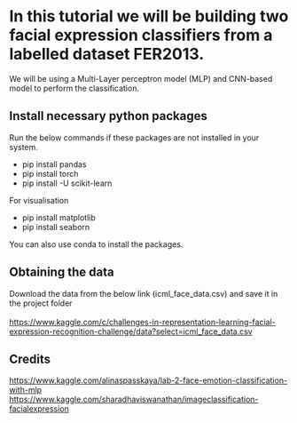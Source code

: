 # In this tutorial we will be building two facial expression classifiers from a labelled dataset FER2013. 

We will be using a Multi-Layer perceptron model (MLP) and CNN-based model to perform the classification. 

## Install necessary python packages 

Run the below commands if these packages are not installed in your system. 

- pip install pandas
- pip install torch
- pip install -U scikit-learn

For visualisation

- pip install matplotlib
- pip install seaborn

You can also use conda to install the packages.

## Obtaining the data 
Download the data from the below link (icml_face_data.csv) and save it in the project folder </br>  
https://www.kaggle.com/c/challenges-in-representation-learning-facial-expression-recognition-challenge/data?select=icml_face_data.csv



## Credits

https://www.kaggle.com/alinaspasskaya/lab-2-face-emotion-classification-with-mlp </br>
https://www.kaggle.com/sharadhaviswanathan/imageclassification-facialexpression
